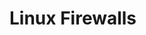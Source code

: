 # Linux Firewalls



<!-- References -->

[clearOS Community Edition]:    http://www.clearfoundation.com/Software/overview.html
[Endian Community Edition]:     http://www.endian.com/en/community/overview/
[IPFire]:                       http://www.ipfire.org/
[IPCop]:                        http://ipcop.org/
[m0n0wall]:                     http://m0n0.ch/wall/
[Open Edgewize]:                http://linewize.net/openedgewize.html
[pfSense]:                      https://www.pfsense.org/
[Smoothwall]:                   http://www.smoothwall.org/
[Sophos UTM Home Edition]:      http://www.sophos.com/en-us.aspx
[untangle]:                     http://www.untangle.com/
[Zentyal]:                      http://www.zentyal.org/
[Zeroshell]:                    http://zeroshell.org/

<!-- 

    Bookmarks
    https://www.digitalocean.com/community/tutorials/how-to-install-zentyal-on-ubuntu-14-04
    https://wiki.zentyal.org/wiki/Installation_Guide
    https://github.com/mininet/mininet

-->
